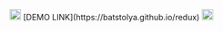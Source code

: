 <img src="https://png.pngtree.com/png-clipart/20190617/original/pngtree-car-car-private-car-rv-png-image_3897294.jpg" alt="car icon" width="20" height="20">
[DEMO LINK](https://batstolya.github.io/redux)
<img src="https://png.pngtree.com/png-clipart/20190617/original/pngtree-car-car-private-car-rv-png-image_3897294.jpg" alt="car icon" width="20" height="20">
